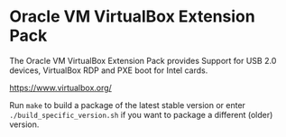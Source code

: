 Oracle VM VirtualBox Extension Pack
===================================

The Oracle VM VirtualBox Extension Pack provides Support for USB 2.0 devices,
VirtualBox RDP and PXE boot for Intel cards.

https://www.virtualbox.org/

Run `make` to build a package of the latest stable version or enter `./build_specific_version.sh` if you want to package a different (older) version.

